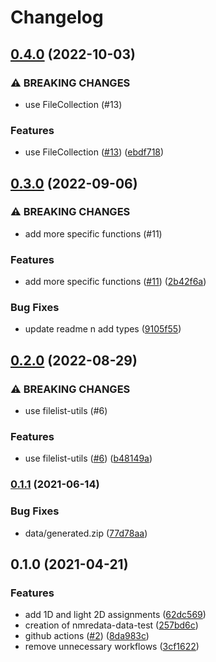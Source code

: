 # Changelog

## [0.4.0](https://github.com/cheminfo/nmredata-data-test/compare/v0.3.0...v0.4.0) (2022-10-03)


### ⚠ BREAKING CHANGES

* use FileCollection (#13)

### Features

* use FileCollection ([#13](https://github.com/cheminfo/nmredata-data-test/issues/13)) ([ebdf718](https://github.com/cheminfo/nmredata-data-test/commit/ebdf71858629491dd5e29c89d2d4e989c88591c5))

## [0.3.0](https://github.com/cheminfo/nmredata-data-test/compare/v0.2.0...v0.3.0) (2022-09-06)


### ⚠ BREAKING CHANGES

* add more specific functions (#11)

### Features

* add more specific functions ([#11](https://github.com/cheminfo/nmredata-data-test/issues/11)) ([2b42f6a](https://github.com/cheminfo/nmredata-data-test/commit/2b42f6ab9d8344729ccbb8682e8bdfb96f7006f1))


### Bug Fixes

* update readme n add types ([9105f55](https://github.com/cheminfo/nmredata-data-test/commit/9105f554d95ea29c0468173a880d8a09f68baa0d))

## [0.2.0](https://github.com/cheminfo/nmredata-data-test/compare/v0.1.1...v0.2.0) (2022-08-29)


### ⚠ BREAKING CHANGES

* use filelist-utils (#6)

### Features

* use filelist-utils ([#6](https://github.com/cheminfo/nmredata-data-test/issues/6)) ([b48149a](https://github.com/cheminfo/nmredata-data-test/commit/b48149a24a4ba1326083ddc5a4072d21b5e1cca5))

### [0.1.1](https://www.github.com/cheminfo/nmredata-data-test/compare/v0.1.0...v0.1.1) (2021-06-14)


### Bug Fixes

* data/generated.zip ([77d78aa](https://www.github.com/cheminfo/nmredata-data-test/commit/77d78aa7a1b9d0623b6636636ba78ccac120a1c2))

## 0.1.0 (2021-04-21)


### Features

* add 1D and light 2D assignments ([62dc569](https://www.github.com/cheminfo/nmredata-data-test/commit/62dc5693a319f573d6e18aa5b4fc2fea9428c026))
* creation of nmredata-data-test ([257bd6c](https://www.github.com/cheminfo/nmredata-data-test/commit/257bd6c462a7e3262aa220dcb2f8884c7851ec13))
* github actions  ([#2](https://www.github.com/cheminfo/nmredata-data-test/issues/2)) ([8da983c](https://www.github.com/cheminfo/nmredata-data-test/commit/8da983c73e78241a971d9b86fc4893184e183904))
* remove unnecessary workflows ([3cf1622](https://www.github.com/cheminfo/nmredata-data-test/commit/3cf1622545abaf679439b4e2c537114f60303b75))
